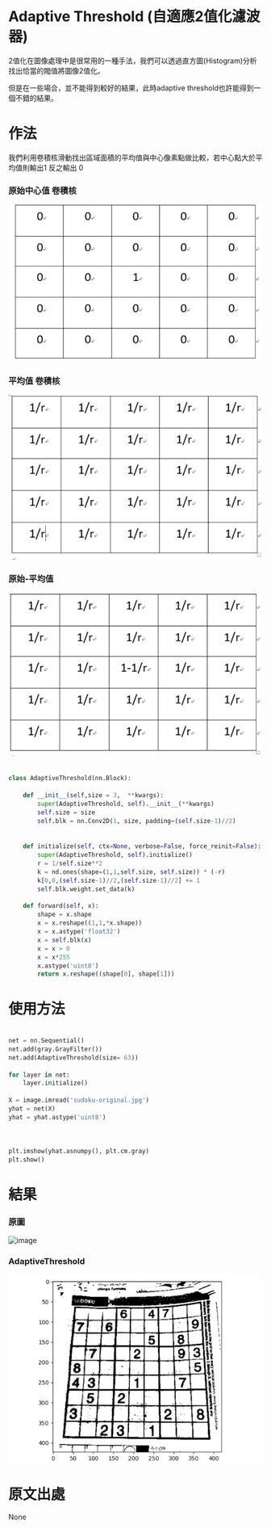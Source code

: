 # Adaptive Threshold (自適應2值化濾波器)

2值化在圖像處理中是很常用的一種手法，我們可以透過直方圖(Histogram)分析找出恰當的閥值將圖像2值化。

但是在一些場合，並不能得到較好的結果，此時adaptive threshold也許能得到一個不錯的結果。

# 作法

我們利用卷積核滑動找出區域面積的平均值與中心像素點做比較，若中心點大於平均值則輸出1 反之輸出 0


### 原始中心值 卷積核

![image](https://github.com/rockuass1235/deep-learning/blob/master/images/original_kernal.png)

### 平均值 卷積核

![image](https://github.com/rockuass1235/deep-learning/blob/master/images/avg_kernal.png)

### 原始-平均值

![image](https://github.com/rockuass1235/deep-learning/blob/master/images/final_kernal.png)


```Python

class AdaptiveThreshold(nn.Block):

    def __init__(self,size = 3,  **kwargs):
        super(AdaptiveThreshold, self).__init__(**kwargs)
        self.size = size
        self.blk = nn.Conv2D(1, size, padding=(self.size-1)//2)


    def initialize(self, ctx=None, verbose=False, force_reinit=False):
        super(AdaptiveThreshold, self).initialize()
        r = 1/self.size**2
        k = nd.ones(shape=(1,1,self.size, self.size)) * (-r)
        k[0,0,(self.size-1)//2,(self.size-1)//2] += 1
        self.blk.weight.set_data(k)

    def forward(self, x):
        shape = x.shape
        x = x.reshape((1,1,*x.shape))
        x = x.astype('float32')
        x = self.blk(x)
        x = x > 0
        x = x*255
        x.astype('uint8')
        return x.reshape((shape[0], shape[1]))


```


# 使用方法

```Python

net = nn.Sequential()
net.add(gray.GrayFilter())
net.add(AdaptiveThreshold(size= 63))

for layer in net:
    layer.initialize()

X = image.imread('sudoku-original.jpg')
yhat = net(X)
yhat = yhat.astype('uint8')



plt.imshow(yhat.asnumpy(), plt.cm.gray)
plt.show()

```

# 結果

### 原圖

![image](https://github.com/rockuass1235/deep-learning/blob/master/images/sukodu_original.jpg)

### AdaptiveThreshold

![image](https://github.com/rockuass1235/deep-learning/blob/master/images/sukodu_adaptive.png)

# 原文出處

None